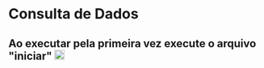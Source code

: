 # Consulta de Dados
## Ao executar pela primeira vez execute o arquivo "iniciar" <img src="https://cdn.jsdelivr.net/gh/devicons/devicon/icons/python/python-original.svg" width="20" height="20"/>
